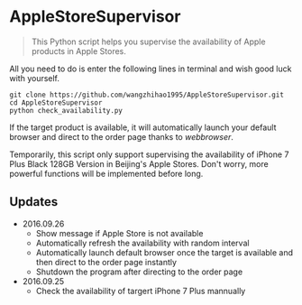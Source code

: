 # AppleStoreSupervisor

> This Python script helps you supervise the availability of Apple products in Apple Stores.

All you need to do is enter the following lines in terminal and wish good luck with yourself.

```
git clone https://github.com/wangzhihao1995/AppleStoreSupervisor.git
cd AppleStoreSupervisor
python check_availability.py
```

If the target product is available, it will automatically launch your default browser and direct to the order page thanks to *webbrowser*.

Temporarily, this script only support supervising the availability of iPhone 7 Plus Black 128GB Version in Beijing's Apple Stores.
Don't worry, more powerful functions will be implemented before long.

## Updates
- 2016.09.26
    + Show message if Apple Store is not available
    + Automatically refresh the availability with random interval
	+ Automatically launch default browser once the target is available and then direct to the order page instantly
    + Shutdown the program after directing to the order page
- 2016.09.25
	+ Check the availability of targert iPhone 7 Plus mannually
